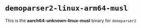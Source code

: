 # `demoparser2-linux-arm64-musl`

This is the **aarch64-unknown-linux-musl** binary for `demoparser2`

